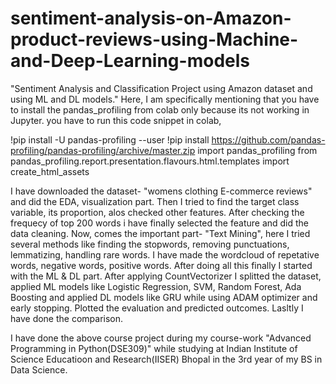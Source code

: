 # sentiment-analysis-on-Amazon-product-reviews-using-Machine-and-Deep-Learning-models
"Sentiment Analysis and Classification Project using Amazon dataset and using ML and DL models."
Here, I am specifically mentioning that you have to install the pandas_profiling from colab only because its not working in Jupyter.
you have to run this code snippet in colab,

!pip install -U pandas-profiling --user
!pip install https://github.com/pandas-profiling/pandas-profiling/archive/master.zip
import pandas_profiling
from pandas_profiling.report.presentation.flavours.html.templates import create_html_assets

I have downloaded the dataset- "womens clothing E-commerce reviews" and did the EDA, visualization part. Then I tried to find the target class variable, its proportion, alos checked other features. After checking the frequecy of top 200 words i have finally selected the feature and did the data cleaning. Now, comes the important part- "Text Mining", here I tried several methods like finding the stopwords, removing punctuations, lemmatizing, handling rare words. I have made the wordcloud of repetative words, negative words, positive words. After doing all this finally I started with the ML & DL part. After applying CountVectorizer I splitted the dataset, applied ML models like Logistic Regression, SVM, Random Forest, Ada Boosting and applied DL models like GRU while using ADAM optimizer and early stopping. Plotted the evaluation and predicted outcomes. Lasltly I have done the comparison.


I have done the above course project during my course-work "Advanced Programming in Python(DSE309)" while studying at Indian Institute of Science Educatioon and Research(IISER) Bhopal in the 3rd year of my BS in Data Science.

